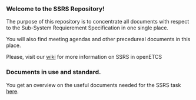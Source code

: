 ### Welcome to the SSRS Repository!

The purpose of this repository is to concentrate all documents with respect to the Sub-System Requierement Specification in one single place.

You will also find meeting agendas and other precedureal documents in this place.

Please, visit our [wiki](https://github.com/openETCS/SSRS/wiki) for more information on SSRS in openETCS

### Documents in use and standard.
You get an overview on the useful documents needed for the SSRS task [here](wiki/SSRS-Documents).

